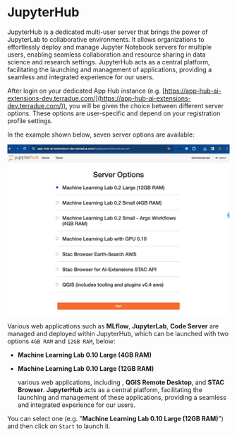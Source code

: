 # JupyterHub
JupyterHub is a dedicated multi-user server that brings the power of JupyterLab to collaborative environments. It allows organizations to effortlessly deploy and manage Jupyter Notebook servers for multiple users, enabling seamless collaboration and resource sharing in data science and research settings. JupyterHub acts as a central platform, facilitating the launching and management of applications, providing a seamless and integrated experience for our users.

After login on your dedicated App Hub instance (e.g. [https://app-hub-ai-extensions-dev.terradue.com/](https://app-hub-ai-extensions-dev.terradue.com/)), you will be given the choice between different server options. These options are user-specific and depend on your registration profile settings. 

In the example shown below, seven server options are available: 

![image](./imgs/jupyterhub_login_ALL.png)

Various web applications such as **MLflow**, **JupyterLab**, **Code Server** are managed and deployed within JupyterHub, which can be launched with two options `4GB RAM` and `12GB RAM`, below: 
* **Machine Learning Lab 0.10 Large (4GB RAM)**
* **Machine Learning Lab 0.10 Large (12GB RAM)**

  various web applications, including , **QGIS Remote Desktop**, and **STAC Browser**. **JupyterHub** acts as a central platform, facilitating the launching and management of these applications, providing a seamless and integrated experience for our users.


You can select one (e.g. "**Machine Learning Lab 0.10 Large (12GB RAM)**") and then click on `Start` to launch it. 






